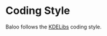 # Coding Style

Baloo follows the [KDELibs](https://techbase.kde.org/Policies/Kdelibs_Coding_Style) coding style.
